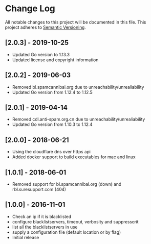 # Change Log
All notable changes to this project will be documented in this file.
This project adheres to [Semantic Versioning](http://semver.org/).

## [2.0.3] - 2019-10-25
- Updated Go version to 1.13.3
- Updated license and copyright information

## [2.0.2] - 2019-06-03
- Removed bl.spamcannibal.org due to unreachability/unrealiability
- Updated Go version from 1.12.4 to 1.12.5

## [2.0.1] - 2019-04-14
- Removed cdl.anti-spam.org.cn due to unreachability/unrealiability
- Updated Go version from 1.10.3 to 1.12.4

## [2.0.0] - 2018-06-21
- Using the cloudflare dns over https api
- Added docker support to build executables for mac and linux

## [1.0.1] - 2018-06-01
- Removed support for bl.spamcannibal.org (down) and rbl.suresupport.com (404)

## [1.0.0] - 2016-11-01
- Check an ip if it is blacklisted
- configure blacklistservers, timeout, verbosity and suppresscrit
- list all the blacklistservers in use
- supply a configuration file (default location or by flag)
- Initial release
